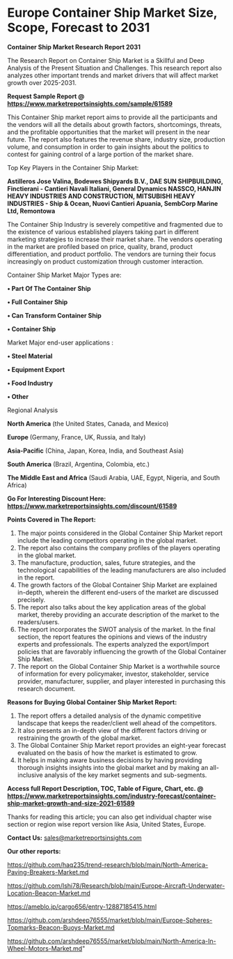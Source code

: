  # Europe Container Ship Market Size, Scope, Forecast to 2031

<strong>Container Ship Market Research Report 2031</strong>

The Research Report on Container Ship Market is a Skillful and Deep Analysis of the Present Situation and Challenges. This research report also analyzes other important trends and market drivers that will affect market growth over 2025-2031.

<strong>Request Sample Report @ <a href=https://www.marketreportsinsights.com/sample/61589>https://www.marketreportsinsights.com/sample/61589</a></strong>

This Container Ship market report aims to provide all the participants and the vendors will all the details about growth factors, shortcomings, threats, and the profitable opportunities that the market will present in the near future. The report also features the revenue share, industry size, production volume, and consumption in order to gain insights about the politics to contest for gaining control of a large portion of the market share.

Top Key Players in the Container Ship Market:

<strong>Astilleros Jose Valina, Bodewes Shipyards B.V., DAE SUN SHIPBUILDING, Finctierani - Cantieri Navali Italiani, General Dynamics NASSCO, HANJIN HEAVY INDUSTRIES AND CONSTRUCTION, MITSUBISHI HEAVY INDUSTRIES - Ship & Ocean, Nuovi Cantieri Apuania, SembCorp Marine Ltd, Remontowa</strong>

The Container Ship Industry is severely competitive and fragmented due to the existence of various established players taking part in different marketing strategies to increase their market share. The vendors operating in the market are profiled based on price, quality, brand, product differentiation, and product portfolio. The vendors are turning their focus increasingly on product customization through customer interaction.

Container Ship Market Major Types are:

<strong>• Part Of The Container Ship

• Full Container Ship

• Can Transform Container Ship

• Container Ship</strong>

Market Major end-user applications :

<strong>• Steel Material

• Equipment Export

• Food Industry

• Other</strong>

Regional Analysis

</u><strong><b>North America</b></strong> (the United States, Canada, and Mexico)

<strong><b>Europe </b></strong>(Germany, France, UK, Russia, and Italy)

<strong><b>Asia-Pacific</b></strong> (China, Japan, Korea, India, and Southeast Asia)

<strong><b>South America</b></strong> (Brazil, Argentina, Colombia, etc.)

<strong><b>The Middle East and Africa</b></strong> (Saudi Arabia, UAE, Egypt, Nigeria, and South Africa)

<strong>Go For Interesting Discount Here: <a href=https://www.marketreportsinsights.com/discount/61589>https://www.marketreportsinsights.com/discount/61589</a></strong>

<strong>Points Covered in The Report:</strong>
<ol>
  <li>The major points considered in the Global Container Ship Market report include the leading competitors operating in the global market.</li>
  <li>The report also contains the company profiles of the players operating in the global market.</li>
  <li>The manufacture, production, sales, future strategies, and the technological capabilities of the leading manufacturers are also included in the report.</li>
  <li>The growth factors of the Global Container Ship Market are explained in-depth, wherein the different end-users of the market are discussed precisely.</li>
  <li>The report also talks about the key application areas of the global market, thereby providing an accurate description of the market to the readers/users.</li>
  <li>The report incorporates the SWOT analysis of the market. In the final section, the report features the opinions and views of the industry experts and professionals. The experts analyzed the export/import policies that are favorably influencing the growth of the Global Container Ship Market.</li>
  <li>The report on the Global Container Ship Market is a worthwhile source of information for every policymaker, investor, stakeholder, service provider, manufacturer, supplier, and player interested in purchasing this research document.</li>
</ol>
<strong>Reasons for Buying Global Container Ship Market Report:</strong>

<ol>
  <li>The report offers a detailed analysis of the dynamic competitive landscape that keeps the reader/client well ahead of the competitors.</li>
  <li>It also presents an in-depth view of the different factors driving or restraining the growth of the global market.</li>
  <li>The Global Container Ship Market report provides an eight-year forecast evaluated on the basis of how the market is estimated to grow.</li>
  <li>It helps in making aware business decisions by having providing thorough insights insights into the global market and by making an all-inclusive analysis of the key market segments and sub-segments.</li>
</ol>
<strong>Access full Report Description, TOC, Table of Figure, Chart, etc. @ <a href=https://www.marketreportsinsights.com/industry-forecast/container-ship-market-growth-and-size-2021-61589>https://www.marketreportsinsights.com/industry-forecast/container-ship-market-growth-and-size-2021-61589</a></strong>


Thanks for reading this article; you can also get individual chapter wise section or region wise report version like Asia, United States, Europe.

<strong>Contact Us:</strong>
sales@marketreportsinsights.com

<strong>Our other reports:</strong>

<a href=https://github.com/haq235/trend-research/blob/main/North-America-Paving-Breakers-Market.md>https://github.com/haq235/trend-research/blob/main/North-America-Paving-Breakers-Market.md</a>

<a href=https://github.com/Ishi78/Research/blob/main/Europe-Aircraft-Underwater-Location-Beacon-Market.md>https://github.com/Ishi78/Research/blob/main/Europe-Aircraft-Underwater-Location-Beacon-Market.md</a>

<a href=https://ameblo.jp/cargo656/entry-12887185415.html>https://ameblo.jp/cargo656/entry-12887185415.html</a>

<a href=https://github.com/arshdeep76555/market/blob/main/Europe-Spheres-Topmarks-Beacon-Buoys-Market.md>https://github.com/arshdeep76555/market/blob/main/Europe-Spheres-Topmarks-Beacon-Buoys-Market.md</a>

<a href=https://github.com/arshdeep76555/market/blob/main/North-America-In-Wheel-Motors-Market.md>https://github.com/arshdeep76555/market/blob/main/North-America-In-Wheel-Motors-Market.md</a>"
